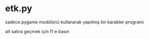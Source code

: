 etk.py
======

sadece pygame modülünü kullanarak yapılmış bir karakter programı

alt satıra geçmek için f1 e basın
